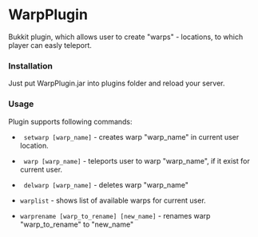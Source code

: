 # WarpPlugin

Bukkit plugin, which allows user to create "warps" - locations, to which player can easly teleport.

### Installation
Just put WarpPlugin.jar into plugins folder and reload your server.

### Usage

Plugin supports following commands:

* ``` setwarp [warp_name]``` - creates warp "warp_name" in current user location.

* ``` warp [warp_name]``` - teleports user to warp "warp_name", if it exist for current user. 

* ``` delwarp [warp_name]``` - deletes warp "warp_name"

* ``` warplist ``` - shows list of available warps for current user.

* ``` warprename [warp_to_rename] [new_name] ``` - renames warp "warp_to_rename" to "new_name"
